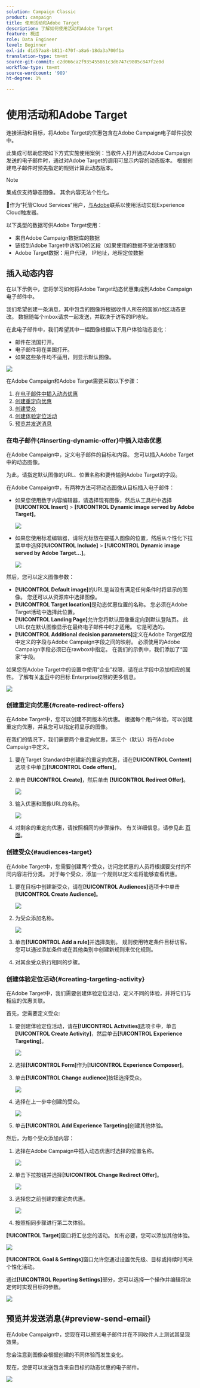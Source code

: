 ```yaml
---
solution: Campaign Classic
product: campaign
title: 使用活动和Adobe Target
description: 了解如何使用活动和Adobe Target
feature: 概述
role: Data Engineer
level: Beginner
exl-id: d1d57aa8-b811-470f-a8a6-18da3a700f1a
translation-type: tm+mt
source-git-commit: c2d066ca2f935455861c3d6747c9805c847f2e0d
workflow-type: tm+mt
source-wordcount: '989'
ht-degree: 1%

---
```


# 使用活动和Adobe Target

连接活动和目标，将Adobe Target的优惠包含在Adobe Campaign电子邮件投放中。

此集成可帮助您按如下方式实施使用案例：当收件人打开通过Adobe Campaign发送的电子邮件时，通过对Adobe Target的调用可显示内容的动态版本。 根据创建电子邮件时预先指定的规则计算此动态版本。

>[!NOTE]
>集成仅支持静态图像。 其余内容无法个性化。

:speech_balloon:作为“托管Cloud Services”用户，[与Adobe](../start/support.md#support)联系以使用活动实现Experience Cloud触发器。

以下类型的数据可供Adobe Target使用：

* 来自Adobe Campaign数据库的数据
* 链接到Adobe Target中访客ID的区段（如果使用的数据不受法律限制）
* Adobe Target数据：用户代理， IP地址，地理定位数据

## 插入动态内容

在以下示例中，您将学习如何将Adobe Target动态优惠集成到Adobe Campaign电子邮件中。

我们希望创建一条消息，其中包含的图像将根据收件人所在的国家/地区动态更改。 数据随每个mbox请求一起发送，并取决于访客的IP地址。

在此电子邮件中，我们希望其中一幅图像根据以下用户体验动态变化：

* 邮件在法国打开。
* 电子邮件将在美国打开。
* 如果这些条件均不适用，则显示默认图像。

![](assets/target_4.png)

在Adobe Campaign和Adobe Target需要采取以下步骤：

1. [在电子邮件中插入动态优惠](#inserting-dynamic-offer)
1. [创建重定向优惠](#create-redirect-offers)
1. [创建受众](#audiences-target)
1. [创建体验定位活动](#creating-targeting-activity)
1. [预览并发送消息](#preview-send-email)

### 在电子邮件{#inserting-dynamic-offer}中插入动态优惠

在Adobe Campaign中，定义电子邮件的目标和内容。 您可以插入Adobe Target中的动态图像。

为此，请指定默认图像的URL、位置名称和要传输到Adobe Target的字段。

在Adobe Campaign中，有两种方法可将动态图像从目标插入电子邮件：

* 如果您使用数字内容编辑器，请选择现有图像，然后从工具栏中选择&#x200B;**[!UICONTROL Insert]** > **[!UICONTROL Dynamic image served by Adobe Target]**。

   ![](assets/target_5.png)

* 如果您使用标准编辑器，请将光标放在要插入图像的位置，然后从个性化下拉菜单中选择&#x200B;**[!UICONTROL Include]** > **[!UICONTROL Dynamic image served by Adobe Target...]**。

   ![](assets/target_12.png)

然后，您可以定义图像参数：

* **[!UICONTROL Default image]**&#x200B;的URL是当没有满足任何条件时将显示的图像。 您还可以从资源库中选择图像。
* **[!UICONTROL Target location]**&#x200B;是动态优惠位置的名称。 您必须在Adobe Target活动中选择此位置。
* **[!UICONTROL Landing Page]**&#x200B;允许您将默认图像重定向到默认登陆页。 此URL仅在默认图像显示在最终电子邮件中时才适用。 它是可选的。
* **[!UICONTROL Additional decision parameters]**&#x200B;定义在Adobe Target区段中定义的字段与Adobe Campaign字段之间的映射。 必须使用的Adobe Campaign字段必须已在rawbox中指定。 在我们的示例中，我们添加了“国家”字段。

如果您在Adobe Target中的设置中使用“企业”权限，请在此字段中添加相应的属性。 了解有关[本页](https://experienceleague.adobe.com/docs/target/using/administer/manage-users/enterprise/properties-overview.html?lang=en#administer)中的目标 Enterprise权限的更多信息。

![](assets/target_13.png)

### 创建重定向优惠{#create-redirect-offers}

在Adobe Target中，您可以创建不同版本的优惠。 根据每个用户体验，可以创建重定向优惠，并且您可以指定将显示的图像。

在我们的情况下，我们需要两个重定向优惠，第三个（默认）将在Adobe Campaign中定义。

1. 要在Target Standard中创建新的重定向优惠，请在&#x200B;**[!UICONTROL Content]**&#x200B;选项卡中单击&#x200B;**[!UICONTROL Code offers]**。

1. 单击 **[!UICONTROL Create]**，然后单击 **[!UICONTROL Redirect Offer]**。

   ![](assets/target_9.png)

1. 输入优惠和图像URL的名称。

   ![](assets/target_6.png)

1. 对剩余的重定向优惠，请按照相同的步骤操作。 有关详细信息，请参见此 [ 页面](https://experienceleague.adobe.com/docs/target/using/experiences/offers/offer-redirect.html?lang=en#experiences)。

### 创建受众{#audiences-target}

在Adobe Target中，您需要创建两个受众，访问您优惠的人员将根据要交付的不同内容进行分类。 对于每个受众，添加一个规则以定义谁将能够查看优惠。

1. 要在目标中创建新受众，请在&#x200B;**[!UICONTROL Audiences]**&#x200B;选项卡中单击&#x200B;**[!UICONTROL Create Audience]**。

   ![](assets/audiences_1.png)

1. 为受众添加名称。

   ![](assets/audiences_2.png)

1. 单击&#x200B;**[!UICONTROL Add a rule]**&#x200B;并选择类别。 规则使用特定条件目标访客。 您可以通过添加条件或在其他类别中创建新规则来优化规则。

1. 对其余受众执行相同的步骤。

### 创建体验定位活动{#creating-targeting-activity}

在Adobe Target中，我们需要创建体验定位活动，定义不同的体验，并将它们与相应的优惠关联。

首先，您需要定义受众:

1. 要创建体验定位活动，请在&#x200B;**[!UICONTROL Activities]**&#x200B;选项卡中，单击&#x200B;**[!UICONTROL Create Activity]**，然后单击&#x200B;**[!UICONTROL Experience Targeting]**。

   ![](assets/target_10.png)

1. 选择&#x200B;**[!UICONTROL Form]**&#x200B;作为&#x200B;**[!UICONTROL Experience Composer]**。

1. 单击&#x200B;**[!UICONTROL Change audience]**&#x200B;按钮选择受众。

   ![](assets/target_10_2.png)

1. 选择在上一步中创建的受众。

   ![](assets/target_10_3.png)

1. 单击&#x200B;**[!UICONTROL Add Experience Targeting]**&#x200B;创建其他体验。

然后，为每个受众添加内容：

1. 选择在Adobe Campaign中插入动态优惠时选择的位置名称。

   ![](assets/target_15.png)

1. 单击下拉按钮并选择&#x200B;**[!UICONTROL Change Redirect Offer]**。

   ![](assets/target_content.png)

1. 选择您之前创建的重定向优惠。

   ![](assets/target_content_2.png)

1. 按照相同步骤进行第二次体验。

**[!UICONTROL Target]**&#x200B;窗口将汇总您的活动。 如有必要，您可以添加其他体验。

![](assets/target_experience.png)

**[!UICONTROL Goal & Settings]**&#x200B;窗口允许您通过设置优先级、目标或持续时间来个性化活动。

通过&#x200B;**[!UICONTROL Reporting Settings]**&#x200B;部分，您可以选择一个操作并编辑将决定何时实现目标的参数。

![](assets/target_experience_2.png)

## 预览并发送消息{#preview-send-email}

在Adobe Campaign中，您现在可以预览电子邮件并在不同收件人上测试其呈现效果。

您会注意到图像会根据创建的不同体验而发生变化。

现在，您便可以发送包含来自目标的动态优惠的电子邮件。

![](assets/target_20.png)
